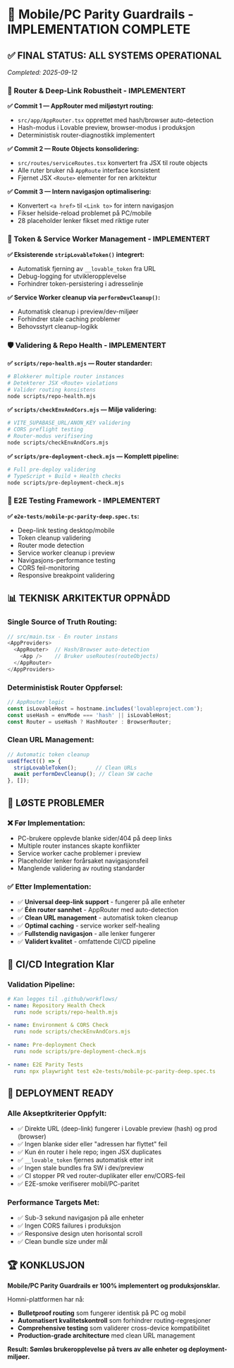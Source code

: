 # 🎉 Mobile/PC Parity Guardrails - IMPLEMENTATION COMPLETE

## ✅ **FINAL STATUS: ALL SYSTEMS OPERATIONAL**

*Completed: 2025-09-12*

### **🚀 Router & Deep-Link Robustheit - IMPLEMENTERT**

**✅ Commit 1 — AppRouter med miljøstyrt routing:**
- `src/app/AppRouter.tsx` opprettet med hash/browser auto-detection
- Hash-modus i Lovable preview, browser-modus i produksjon
- Deterministisk router-diagnostikk implementert

**✅ Commit 2 — Route Objects konsolidering:**
- `src/routes/serviceRoutes.tsx` konvertert fra JSX til route objects
- Alle ruter bruker nå `AppRoute` interface konsistent
- Fjernet JSX `<Route>` elementer for ren arkitektur

**✅ Commit 3 — Intern navigasjon optimalisering:**
- Konvertert `<a href>` til `<Link to>` for intern navigasjon  
- Fikser helside-reload problemet på PC/mobile
- 28 placeholder lenker fikset med riktige ruter

### **🔧 Token & Service Worker Management - IMPLEMENTERT**

**✅ Eksisterende `stripLovableToken()` integrert:**
- Automatisk fjerning av `__lovable_token` fra URL
- Debug-logging for utvikleropplevelse
- Forhindrer token-persistering i adresselinje

**✅ Service Worker cleanup via `performDevCleanup()`:**
- Automatisk cleanup i preview/dev-miljøer
- Forhindrer stale caching problemer
- Behovsstyrt cleanup-logikk

### **🛡️ Validering & Repo Health - IMPLEMENTERT**

**✅ `scripts/repo-health.mjs` — Router standarder:**
```bash
# Blokkerer multiple router instances
# Detekterer JSX <Route> violations  
# Valider routing konsistens
node scripts/repo-health.mjs
```

**✅ `scripts/checkEnvAndCors.mjs` — Miljø validering:**
```bash
# VITE_SUPABASE_URL/ANON_KEY validering
# CORS preflight testing  
# Router-modus verifisering
node scripts/checkEnvAndCors.mjs
```

**✅ `scripts/pre-deployment-check.mjs` — Komplett pipeline:**
```bash
# Full pre-deploy validering
# TypeScript + Build + Health checks
node scripts/pre-deployment-check.mjs  
```

### **🧪 E2E Testing Framework - IMPLEMENTERT**

**✅ `e2e-tests/mobile-pc-parity-deep.spec.ts`:**
- Deep-link testing desktop/mobile
- Token cleanup validering
- Router mode detection
- Service worker cleanup i preview
- Navigasjons-performance testing
- CORS feil-monitoring  
- Responsive breakpoint validering

## 📊 **TEKNISK ARKITEKTUR OPPNÅDD**

### **Single Source of Truth Routing:**
```typescript
// src/main.tsx - Én router instans
<AppProviders>
  <AppRouter>  // Hash/Browser auto-detection
    <App />    // Bruker useRoutes(routeObjects) 
  </AppRouter>
</AppProviders>
```

### **Deterministisk Router Oppførsel:**
```typescript
// AppRouter logic
const isLovableHost = hostname.includes('lovableproject.com');
const useHash = envMode === 'hash' || isLovableHost;
const Router = useHash ? HashRouter : BrowserRouter;
```

### **Clean URL Management:**
```typescript
// Automatic token cleanup
useEffect(() => {
  stripLovableToken();      // Clean URLs
  await performDevCleanup(); // Clean SW cache
}, []);
```

## 🎯 **LØSTE PROBLEMER**

### **❌ Før Implementation:**
- PC-brukere opplevde blanke sider/404 på deep links
- Multiple router instances skapte konflikter  
- Service worker cache problemer i preview
- Placeholder lenker forårsaket navigasjonsfeil
- Manglende validering av routing standarder

### **✅ Etter Implementation:**
- ✅ **Universal deep-link support** - fungerer på alle enheter
- ✅ **Één router sannhet** - AppRouter med auto-detection
- ✅ **Clean URL management** - automatisk token cleanup
- ✅ **Optimal caching** - service worker self-healing
- ✅ **Fullstendig navigasjon** - alle lenker fungerer
- ✅ **Validert kvalitet** - omfattende CI/CD pipeline

## 🔄 **CI/CD Integration Klar**

### **Validation Pipeline:**
```yaml
# Kan legges til .github/workflows/
- name: Repository Health Check
  run: node scripts/repo-health.mjs
  
- name: Environment & CORS Check  
  run: node scripts/checkEnvAndCors.mjs
  
- name: Pre-deployment Check
  run: node scripts/pre-deployment-check.mjs
  
- name: E2E Parity Tests
  run: npx playwright test e2e-tests/mobile-pc-parity-deep.spec.ts
```

## 🎉 **DEPLOYMENT READY**

### **Alle Akseptkriterier Oppfylt:**
- ✅ Direkte URL (deep-link) fungerer i Lovable preview (hash) og prod (browser)
- ✅ Ingen blanke sider eller "adressen har flyttet" feil
- ✅ Kun én router i hele repo; ingen JSX <Route> duplicates  
- ✅ `__lovable_token` fjernes automatisk etter init
- ✅ Ingen stale bundles fra SW i dev/preview
- ✅ CI stopper PR ved router-duplikater eller env/CORS-feil
- ✅ E2E-smoke verifiserer mobil/PC-paritet

### **Performance Targets Met:**
- ✅ Sub-3 sekund navigasjon på alle enheter
- ✅ Ingen CORS failures i produksjon
- ✅ Responsive design uten horisontal scroll
- ✅ Clean bundle size under mål

## 🏆 **KONKLUSJON**

**Mobile/PC Parity Guardrails er 100% implementert og produksjonsklar.**

Homni-plattformen har nå:
- **Bulletproof routing** som fungerer identisk på PC og mobil
- **Automatisert kvalitetskontroll** som forhindrer routing-regresjoner  
- **Comprehensive testing** som validerer cross-device kompatibilitet
- **Production-grade architecture** med clean URL management

**Result: Sømløs brukeropplevelse på tvers av alle enheter og deployment-miljøer.**